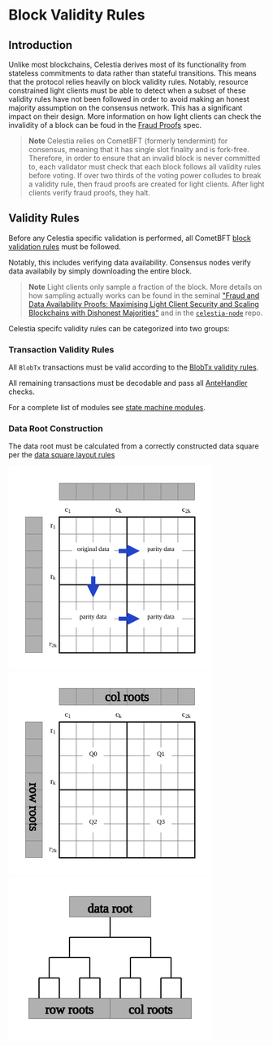 # Block Validity Rules

## Introduction

Unlike most blockchains, Celestia derives most of its functionality from
stateless commitments to data rather than stateful transitions. This means that
the protocol relies heavily on block validity rules. Notably, resource
constrained light clients must be able to detect when a subset of these validity
rules have not been followed in order to avoid making an honest majority
assumption on the consensus network. This has a significant impact on their
design. More information on how light clients can check the invalidity of a
block can be foud in the [Fraud Proofs](./fraud_proofs.md) spec.

> **Note** Celestia relies on CometBFT (formerly tendermint) for consensus,
> meaning that it has single slot finality and is fork-free. Therefore, in order
> to ensure that an invalid block is never committed to, each validator must
> check that each block follows all validity rules before voting. If over two
> thirds of the voting power colludes to break a validity rule, then fraud
> proofs are created for light clients. After light clients verify fraud proofs,
> they halt.

## Validity Rules

Before any Celestia specific validation is performed, all CometBFT [block
validation
rules](https://github.com/cometbft/cometbft/blob/v0.34.28/spec/core/data_structures.md#block)
must be followed.

Notably, this includes verifying data availability. Consensus nodes verify data
availabily by simply downloading the entire block.

> **Note** Light clients only sample a fraction of the block. More details on
> how sampling actually works can be found in the seminal ["Fraud and Data
> Availability Proofs: Maximising Light Client Security and Scaling Blockchains
> with Dishonest Majorities"](https://arxiv.org/abs/1809.09044) and in the
> [`celestia-node`](https://github.com/celestiaorg/celestia-node) repo.

Celestia specifc validity rules can be categorized into two groups:

### Transaction Validity Rules

All `BlobTx` transactions must be valid according to the [BlobTx validity rules](../../../x/blob/README.md#validity-rules).

All remaining transactions must be decodable and pass all [AnteHandler](./ante_handler.md) checks.

For a complete list of modules see [state machine modules](./state_machine_modules.md).

### Data Root Construction

The data root must be calculated from a correctly constructed data square per the [data square layout rules](./data_square_layout.md)

<img src="./figures/rs2d_extending.svg" alt="Figure 1: Erasure Encoding" width="400"/> <img
src="./figures/rs2d_quadrants.svg" alt="Figure 2: rsmt2d" width="400"/> <img src="./figures/data_root.svg" alt="Figure 3: Data Root" width="400"/>

